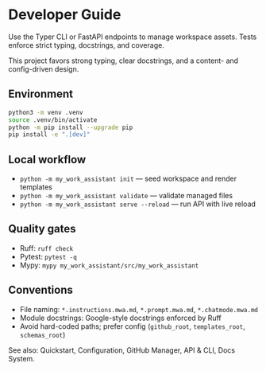 # Developer Guide

Use the Typer CLI or FastAPI endpoints to manage workspace assets. Tests enforce
strict typing, docstrings, and coverage.

This project favors strong typing, clear docstrings, and a content- and config-driven design.

## Environment

```zsh
python3 -m venv .venv
source .venv/bin/activate
python -m pip install --upgrade pip
pip install -e ".[dev]"
```

## Local workflow

- `python -m my_work_assistant init` — seed workspace and render templates
- `python -m my_work_assistant validate` — validate managed files
- `python -m my_work_assistant serve --reload` — run API with live reload

## Quality gates

- Ruff: `ruff check`
- Pytest: `pytest -q`
- Mypy: `mypy my_work_assistant/src/my_work_assistant`

## Conventions

- File naming: `*.instructions.mwa.md`, `*.prompt.mwa.md`, `*.chatmode.mwa.md`
- Module docstrings: Google-style docstrings enforced by Ruff
- Avoid hard-coded paths; prefer config (`github_root`, `templates_root`, `schemas_root`)

See also: Quickstart, Configuration, GitHub Manager, API & CLI, Docs System.

